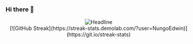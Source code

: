 ### Hi there 👋
<div align="center">
  <img src="https://readme-typing-svg.herokuapp.com?color=139ae1&size=32&center=true&vCenter=true&width=600&height=50&lines=Hi+There!;Nungo+Here;SE+is+the+field;Welcome" alt="Headline" />
</div>

<div align="center">
  [![GitHub Streak](https://streak-stats.demolab.com/?user=NungoEdwin)](https://git.io/streak-stats)
</div>
